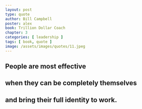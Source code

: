 ```yaml
---
layout: post
type: quote
author: Bill Campbell
poster: alex
book: Trillion Dollar Coach
chapter: 3
categories: [ leadership ]
tags: [ book, quote ]
image: /assets/images/quotes/11.jpeg
---
```

## People are most effective 
## when they can be completely themselves 
## and bring their full identity to work. 
